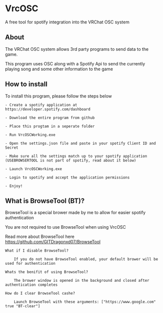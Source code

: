 
# VrcOSC

A free tool for spotify integration into the VRChat OSC system

## About
The VRChat OSC system allows 3rd party programs to send data to the game.

This program uses OSC along with a Spotify Api to send the currently playing song and some other information to the game
## How to install

To install this program, please follow the steps below

```
- Create a spotify application at https://developer.spotify.com/dashboard

- Download the entire program from github

- Place this progtam in a seperate folder

- Run VrcOSCWorking.exe

- Open the settings.json file and paste in your spotify Client ID and Secret

- Make sure all the settings match up to your spotify application (USEBROWSERTOOL is not part of spotify, read about it below)

- Launch VrcOSCWorking.exe

- Login to spotify and accept the application permissions

- Enjoy!
```
## What is BrowseTool (BT)?

BrowseTool is a special brower made by me to allow for easier spotify authentication

You are not required to use BrowseTool when using VrcOSC

Read more about BrowseTool here 
    https://github.com/GITDragonxd07/BrowseTool
```
What if I disable BrowseTool?

    If you do not have BrowseTool enabled, your default brower will be used for authentication

Whats the benifit of using BrowseTool?

    The brower window is opened in the background and closed after authentication completes

How do I clear BrowseTool cashe?

    Launch BrowseTool with these arguments: ["https://www.google.com" true "BT-clear"]
```
